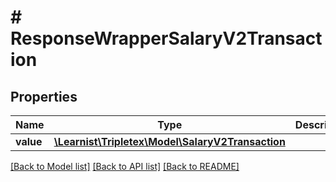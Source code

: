 # # ResponseWrapperSalaryV2Transaction

## Properties

Name | Type | Description | Notes
------------ | ------------- | ------------- | -------------
**value** | [**\Learnist\Tripletex\Model\SalaryV2Transaction**](SalaryV2Transaction.md) |  | [optional]

[[Back to Model list]](../../README.md#models) [[Back to API list]](../../README.md#endpoints) [[Back to README]](../../README.md)
